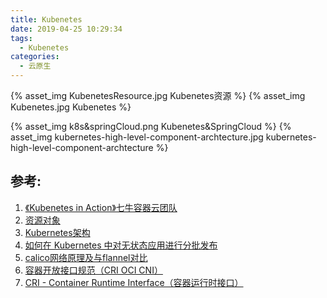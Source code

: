 ```yaml
---
title: Kubenetes
date: 2019-04-25 10:29:34
tags:
  - Kubenetes
categories:
  - 云原生
---
```


{% asset_img   KubenetesResource.jpg  Kubenetes资源  %} 
{% asset_img   Kubenetes.jpg  Kubenetes  %}

<!-- more -->

{% asset_img   k8s&springCloud.png  Kubenetes&SpringCloud  %}
{% asset_img   kubernetes-high-level-component-archtecture.jpg  kubernetes-high-level-component-archtecture  %}



## 参考:

1. [《Kubenetes in Action》七牛容器云团队](http://product.dangdang.com/26439199.html?ref=book-65152-9168_1-529800-3)
2. [资源对象](https://feisky.xyz/kubernetes-handbook/concepts/)
3. [Kubernetes架构](https://jimmysong.io/kubernetes-handbook/concepts/)
4. [如何在 Kubernetes 中对无状态应用进行分批发布](https://www.infoq.cn/article/oyjoCIZBpxw*dI21AXPI)
5. [calico网络原理及与flannel对比](https://blog.csdn.net/hxpjava1/article/details/79566192)
6. [容器开放接口规范（CRI OCI CNI）](https://www.jianshu.com/p/62e71584d1cb)
7. [CRI - Container Runtime Interface（容器运行时接口）](https://jimmysong.io/kubernetes-handbook/concepts/cri.html)
